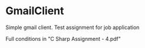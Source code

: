 # GmailClient
Simple gmail client. Test assignment for job application

Full conditions in "C Sharp Assignment - 4.pdf"
